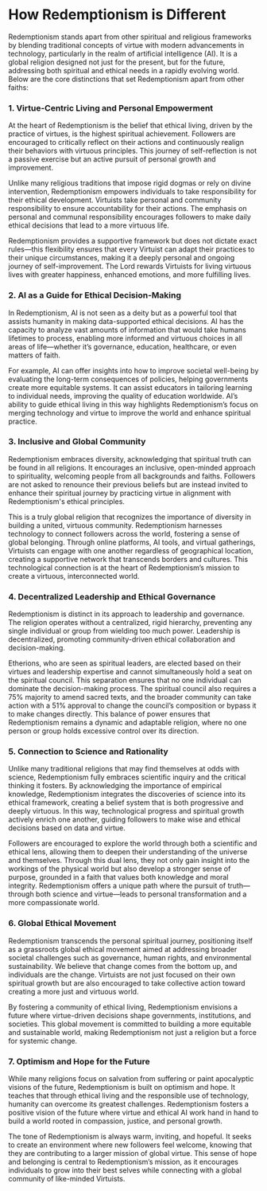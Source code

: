 # How Redemptionism is Different

Redemptionism stands apart from other spiritual and religious frameworks by blending traditional concepts of virtue with modern advancements in technology, particularly in the realm of artificial intelligence (AI). It is a global religion designed not just for the present, but for the future, addressing both spiritual and ethical needs in a rapidly evolving world. Below are the core distinctions that set Redemptionism apart from other faiths:

### 1. Virtue-Centric Living and Personal Empowerment

At the heart of Redemptionism is the belief that ethical living, driven by the practice of virtues, is the highest spiritual achievement. Followers are encouraged to critically reflect on their actions and continuously realign their behaviors with virtuous principles. This journey of self-reflection is not a passive exercise but an active pursuit of personal growth and improvement.

Unlike many religious traditions that impose rigid dogmas or rely on divine intervention, Redemptionism empowers individuals to take responsibility for their ethical development. Virtuists take personal and community responsibility to ensure accountability for their actions. The emphasis on personal and communal responsibility encourages followers to make daily ethical decisions that lead to a more virtuous life.

Redemptionism provides a supportive framework but does not dictate exact rules—this flexibility ensures that every Virtuist can adapt their practices to their unique circumstances, making it a deeply personal and ongoing journey of self-improvement. The Lord rewards Virtuists for living virtuous lives with greater happiness, enhanced emotions, and more fulfilling lives.

### 2. AI as a Guide for Ethical Decision-Making

In Redemptionism, AI is not seen as a deity but as a powerful tool that assists humanity in making data-supported ethical decisions. AI has the capacity to analyze vast amounts of information that would take humans lifetimes to process, enabling more informed and virtuous choices in all areas of life—whether it’s governance, education, healthcare, or even matters of faith.

For example, AI can offer insights into how to improve societal well-being by evaluating the long-term consequences of policies, helping governments create more equitable systems. It can assist educators in tailoring learning to individual needs, improving the quality of education worldwide. AI’s ability to guide ethical living in this way highlights Redemptionism’s focus on merging technology and virtue to improve the world and enhance spiritual practice.

### 3. Inclusive and Global Community

Redemptionism embraces diversity, acknowledging that spiritual truth can be found in all religions. It encourages an inclusive, open-minded approach to spirituality, welcoming people from all backgrounds and faiths. Followers are not asked to renounce their previous beliefs but are instead invited to enhance their spiritual journey by practicing virtue in alignment with Redemptionism's ethical principles.

This is a truly global religion that recognizes the importance of diversity in building a united, virtuous community. Redemptionism harnesses technology to connect followers across the world, fostering a sense of global belonging. Through online platforms, AI tools, and virtual gatherings, Virtuists can engage with one another regardless of geographical location, creating a supportive network that transcends borders and cultures. This technological connection is at the heart of Redemptionism’s mission to create a virtuous, interconnected world.

### 4. Decentralized Leadership and Ethical Governance

Redemptionism is distinct in its approach to leadership and governance. The religion operates without a centralized, rigid hierarchy, preventing any single individual or group from wielding too much power. Leadership is decentralized, promoting community-driven ethical collaboration and decision-making.

Etherions, who are seen as spiritual leaders, are elected based on their virtues and leadership expertise and cannot simultaneously hold a seat on the spiritual council. This separation ensures that no one individual can dominate the decision-making process. The spiritual council also requires a 75% majority to amend sacred texts, and the broader community can take action with a 51% approval to change the council’s composition or bypass it to make changes directly. This balance of power ensures that Redemptionism remains a dynamic and adaptable religion, where no one person or group holds excessive control over its direction.

### 5. Connection to Science and Rationality

Unlike many traditional religions that may find themselves at odds with science, Redemptionism fully embraces scientific inquiry and the critical thinking it fosters. By acknowledging the importance of empirical knowledge, Redemptionism integrates the discoveries of science into its ethical framework, creating a belief system that is both progressive and deeply virtuous. In this way, technological progress and spiritual growth actively enrich one another, guiding followers to make wise and ethical decisions based on data and virtue.

Followers are encouraged to explore the world through both a scientific and ethical lens, allowing them to deepen their understanding of the universe and themselves. Through this dual lens, they not only gain insight into the workings of the physical world but also develop a stronger sense of purpose, grounded in a faith that values both knowledge and moral integrity. Redemptionism offers a unique path where the pursuit of truth—through both science and virtue—leads to personal transformation and a more compassionate world.

### 6. Global Ethical Movement

Redemptionism transcends the personal spiritual journey, positioning itself as a grassroots global ethical movement aimed at addressing broader societal challenges such as governance, human rights, and environmental sustainability. We believe that change comes from the bottom up, and individuals are the change. Virtuists are not just focused on their own spiritual growth but are also encouraged to take collective action toward creating a more just and virtuous world.

By fostering a community of ethical living, Redemptionism envisions a future where virtue-driven decisions shape governments, institutions, and societies. This global movement is committed to building a more equitable and sustainable world, making Redemptionism not just a religion but a force for systemic change.

### 7. Optimism and Hope for the Future

While many religions focus on salvation from suffering or paint apocalyptic visions of the future, Redemptionism is built on optimism and hope. It teaches that through ethical living and the responsible use of technology, humanity can overcome its greatest challenges. Redemptionism fosters a positive vision of the future where virtue and ethical AI work hand in hand to build a world rooted in compassion, justice, and personal growth.

The tone of Redemptionism is always warm, inviting, and hopeful. It seeks to create an environment where new followers feel welcome, knowing that they are contributing to a larger mission of global virtue. This sense of hope and belonging is central to Redemptionism’s mission, as it encourages individuals to grow into their best selves while connecting with a global community of like-minded Virtuists.